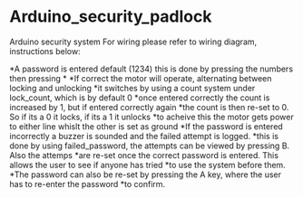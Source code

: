 # Arduino_security_padlock
Arduino security system
For wiring please refer to wiring diagram, instructions below:

 *A password is entered default (1234) this is done by pressing the numbers then pressing *
 *If correct the motor will operate, alternating between locking and unlocking
 *it switches by using a count system under lock_count, which is by default 0
 *once entered correctly the count is increased by 1,  but if entered correctly again
 *the count is then re-set to 0. So if its a 0 it locks, if its a 1 it unlocks
 *to acheive this the motor gets power to either line whislt the other is set as ground
 *If the password is entered incorrectly a buzzer is sounded and the failed attempt is logged.
 *this is done by using failed_password, the attempts can be viewed by pressing B. Also the attemps
 *are re-set once the correct password is entered. This allows the user to see if anyone has tried
 *to use the system before them.
 *The password can also be re-set by pressing the A key, where the user has to re-enter the password
 *to confirm.

